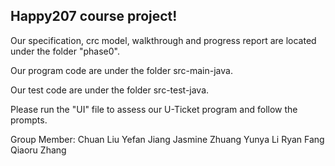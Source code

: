 ## Happy207 course project!


Our specification, crc model, walkthrough and progress report are located under the folder "phase0".


Our program code are under the folder src-main-java.


Our test code are under the folder src-test-java.


Please run the "UI" file to assess our U-Ticket program and follow the prompts.

Group Member:
Chuan Liu 
Yefan Jiang 
Jasmine Zhuang
Yunya Li
Ryan Fang
Qiaoru Zhang 

